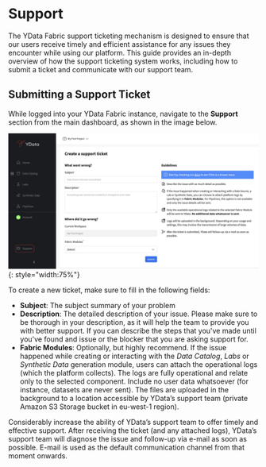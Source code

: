 # Support

The YData Fabric support ticketing mechanism is designed to ensure that our users receive timely and efficient assistance
for any issues they encounter while using our platform. This guide provides an in-depth overview of how the support ticketing
system works, including how to submit a ticket and communicate with our support team.

## Submitting a Support Ticket

While logged into your YData Fabric instance, navigate to the **Support** section from the main dashboard,
as shown in the image below.

![Fabric support](../../../assets/deployment_security/login_support/support_ticket.webp){: style="width:75%"}

To create a new ticket, make sure to fill in the following fields:

- **Subject**: The subject summary of your problem
- **Description**: The detailed description of your issue. Please make sure to be thorough in your description, as it will
help the team to provide you with better support. If you can describe the steps that you've made until you've found and
issue or the blocker that you are asking support for.
- **Fabric Modules**: Optionally, but highly recommend. If the issue happened while creating or interacting with the *Data Catalog*,
*Labs* or *Synthetic Data* generation module, users can attach the operational logs (which the platform collects).
The logs are fully operational and relate only to the selected component. Include no user data whatsoever (for instance, datasets are never sent).
The files are uploaded in the background to a location accessible by YData’s support team (private Amazon S3 Storage bucket in eu-west-1 region).

Considerably increase the ability of YData’s support team to offer timely and effective support.
After receiving the ticket (and any attached logs), YData’s support team will diagnose the issue and follow-up via e-mail as soon as possible.
E-mail is used as the default communication channel from that moment onwards.
